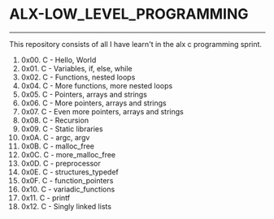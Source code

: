 # ALX-LOW_LEVEL_PROGRAMMING
---
This repository consists of all I have learn't in the alx c programming sprint.

1. 0x00. C - Hello, World
2. 0x01. C - Variables, if, else, while
3. 0x02. C - Functions, nested loops
4. 0x04. C - More functions, more nested loops
5. 0x05. C - Pointers, arrays and strings
6. 0x06. C - More pointers, arrays and strings
7. 0x07. C - Even more pointers, arrays and strings
8. 0x08. C - Recursion
9. 0x09. C - Static libraries
10. 0x0A. C - argc, argv
11. 0x0B. C - malloc_free
12. 0x0C. C - more_malloc_free
13. 0x0D. C - preprocessor
14. 0x0E. C - structures_typedef
15. 0x0F. C - function_pointers
16. 0x10. C - variadic_functions
17. 0x11. C - printf
18. 0x12. C - Singly linked lists
